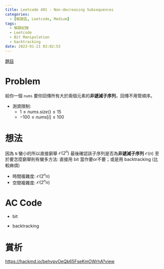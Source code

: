 ```yaml
---
title: Leetcode 491 - Non-decreasing Subsequences
categories:
  - [解題區, Leetcode, Medium]
tags:
  - 解題紀錄
  - Leetcode
  - Bit Manipulation
  - backtracking
date: 2023-01-21 03:02:53
---
```


[題目](https://leetcode.com/problems/non-decreasing-subsequences/description/)

# Problem

給你一個 `nums` 要你回傳所有大於兩個元素的**非遞減子序列**，回傳不用管順序。

- 測資限制:
  - $1 \le nums.size() \le 15$
  - $-100 \le nums[i] \le 100$

# 想法

因為 `N` 蠻小的所以直接窮舉 $\mathcal{O}(2^n)$ 最後確認該子序列是否為**非遞減子序列** $\mathcal{O}(n)$
至於要怎麼窮舉則有蠻多方法: 直接用 bit 當作要or不要；或是用 backtracking (比較麻煩)

- 時間複雜度: $\mathcal{O}(2^{n}n)$
- 空間複雜度: $\mathcal{O}(2^{n}n)$

# AC Code

- bit
<script src="https://emgithub.com/embed-v2.js?target=https%3A%2F%2Fgithub.com%2Froy4801%2Fsolved_problems%2Fblob%2Fmaster%2Fleetcode%2F491.cpp%23L17-L58&style=github&type=code&showBorder=on&showLineNumbers=on&showFileMeta=on&showFullPath=on&showCopy=on"></script>

- backtracking
<script src="https://emgithub.com/embed-v2.js?target=https%3A%2F%2Fgithub.com%2Froy4801%2Fsolved_problems%2Fblob%2Fmaster%2Fleetcode%2F491.cpp%23L60-L106&style=github&type=code&showBorder=on&showLineNumbers=on&showFileMeta=on&showFullPath=on&showCopy=on"></script>

# 賞析

<https://hackmd.io/behvpvOeQk65FseKmOWrhA?view>
